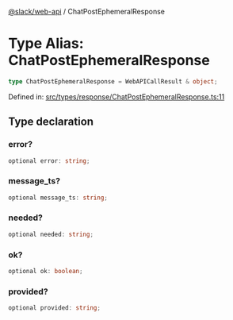 [@slack/web-api](../index.md) / ChatPostEphemeralResponse

# Type Alias: ChatPostEphemeralResponse

```ts
type ChatPostEphemeralResponse = WebAPICallResult & object;
```

Defined in: [src/types/response/ChatPostEphemeralResponse.ts:11](https://github.com/slackapi/node-slack-sdk/blob/main/packages/web-api/src/types/response/ChatPostEphemeralResponse.ts#L11)

## Type declaration

### error?

```ts
optional error: string;
```

### message\_ts?

```ts
optional message_ts: string;
```

### needed?

```ts
optional needed: string;
```

### ok?

```ts
optional ok: boolean;
```

### provided?

```ts
optional provided: string;
```
